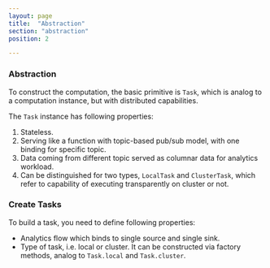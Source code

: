 ```yaml
---
layout: page
title:  "Abstraction"
section: "abstraction"
position: 2

---
```


### Abstraction

To construct the computation, the basic primitive is `Task`, which is analog to a computation instance, but with distributed capabilities.

The `Task` instance has following properties:

1. Stateless.
2. Serving like a function with topic-based pub/sub model, with one binding for specific topic.
3. Data coming from different topic served as columnar data for analytics workload.
4. Can be distinguished for two types, `LocalTask` and `ClusterTask`, which refer to capability of executing transparently on cluster or not.

### Create Tasks

To build a task, you need to define following properties:

* Analytics flow which binds to single source and single sink.
* Type of task, i.e. local or cluster. It can be constructed via factory methods, analog to `Task.local` and `Task.cluster`.

